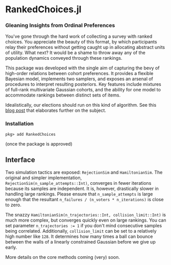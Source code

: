 # RankedChoices.jl
### Gleaning Insights from Ordinal Preferences

You've gone through the hard work of collecting a survey with ranked choices. You appreciate the beauty of this format, by which participants relay their preferences without getting caught up in allocating abstract units of utility. What next? It would be a shame to throw away any of the population dynamics conveyed through these rankings.

This package was developed with the single aim of capturing the bevy of high-order relations between cohort preferences. It provides a flexible Bayesian model, implements two samplers, and exposes an arsenal of procedures to interpret resulting posteriors. Key features include mixtures of full-rank multivariate Gaussian cohorts, and the ability for one model to accommodate rankings between distinct sets of items.

Idealistically, our elections should run on this kind of algorithm. See this [blog post](https://myrl.marmarel.is/posts/ranked-choice-voting/) that elaborates further on the subject.


### Installation
`pkg> add RankedChoices`

(once the package is approved)

## Interface

Two simulation tactics are exposed: `RejectionSim` and `HamiltonianSim`. The original and simpler implementation, `RejectionSim(n_sample_attempts::Int)`, converges in fewer iterations because its samples are independent. It is, however, drastically slower in handling large rankings. Please ensure that `n_sample_attempts` is large enough that the resultant `n_failures / (n_voters * n_iterations)` is close to zero.

The snazzy `HamiltonianSim(n_trajectories::Int, collision_limit::Int)` is much more complex, but converges quickly even on large rankings. You can set parameter `n_trajectories := 1` if you don't mind consecutive samples being correlated. Additionally, `collision_limit` can be set to a relatively high number like `128`. It determines how many times a ball can bounce between the walls of a linearly constrained Gaussian before we give up early.


More details on the core methods coming (very) soon.
